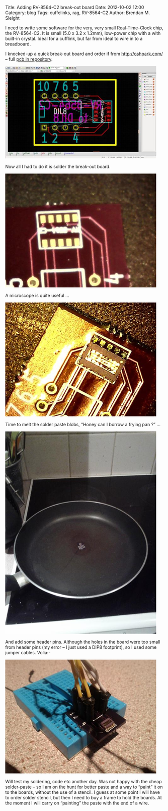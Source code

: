 Title: Adding RV-8564-C2 break-out board
Date: 2012-10-02 12:00
Category: blog
Tags: cuffelinks, rag, RV-8564-C2
Author: Brendan M. Sleight

I need to write some software for the very, very small Real-Time-Clock chip, the RV-8564-C2. It is small (5.0 x 3.2 x 1.2mm), low-power chip with a with built-in crystal. Ideal for a cufflink, but far from ideal to wire in to a breadboard.

I knocked-up a quick break-out board and order if from http://oshpark.com/ – full [pcb in repository](https://github.com/bmsleight/cuffelink/tree/master/hardware/pcb/other/breakout_rtc).

<a href="images/Adding-RV-8564-C2-break-out-board/rtc_board.jpg"><img src="images/Adding-RV-8564-C2-break-out-board/thumbnails/480x_/rtc_board.jpg" /></a>

Now all I had to do it is solder the break-out board.

<a href="images/Adding-RV-8564-C2-break-out-board/Pre-Solder.jpg"><img src="images/Adding-RV-8564-C2-break-out-board/thumbnails/480x_/Pre-Solder.jpg" /></a>

A microscope is quite useful …

<a href="images/Adding-RV-8564-C2-break-out-board/Post-Solder.jpg"><img src="images/Adding-RV-8564-C2-break-out-board/thumbnails/480x_/Post-Solder.jpg" /></a>

Time to melt the solder paste blobs, “Honey can I borrow a frying pan ?” …

<a href="images/Adding-RV-8564-C2-break-out-board/IMG_20121002_211707.jpg"><img src="images/Adding-RV-8564-C2-break-out-board/thumbnails/480x_/IMG_20121002_211707.jpg" /></a>

And add some header pins. Although the holes in the board were too small from header pins (my error – I just used a DIP8 footprint), so I used some jumper cables. Volia:-

<a href="images/Adding-RV-8564-C2-break-out-board/IMG_20121002_213659.jpg"><img src="images/Adding-RV-8564-C2-break-out-board/thumbnails/480x_/IMG_20121002_213659.jpg" /></a>

Will test my soldering, code etc another day.  Was not happy with the cheap solder-paste – so I am on the hunt for better paste and a way to “paint” it on to the boards, without the use of a stencil. I guess at some point I will have to order solder stencil, but then I need to buy a frame to hold the boards. At the moment I will carry on “painting” the paste with the end of a wire.


